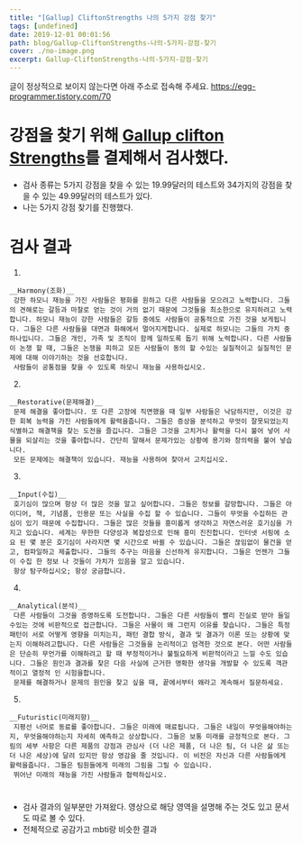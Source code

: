 ```yaml
---
title: "[Gallup] CliftonStrengths 나의 5가지 강점 찾기"
tags: [undefined]
date: 2019-12-01 00:01:56
path: blog/Gallup-CliftonStrengths-나의-5가지-강점-찾기
cover: ./no-image.png
excerpt: Gallup-CliftonStrengths-나의-5가지-강점-찾기
---
```

글이 정상적으로 보이지 않는다면 아래 주소로 접속해 주세요.
https://egg-programmer.tistory.com/70
# 강점을 찾기 위해 [Gallup clifton Strengths](https://www.gallup.com/cliftonstrengths/en/252137/home.aspx)를 결제해서 검사했다.

*   검사 종류는 5가지 강점을 찾을 수 있는 19.99달러의 테스트와 34가지의 강점을 찾을 수 있는 49.99달러의 테스트가 있다.
*   나는 5가지 강점 찾기를 진행했다.

# 

# 검사 결과

1.   
    
    __Harmony(조화)__  
     강한 하모니 재능을 가진 사람들은 평화를 원하고 다른 사람들을 모으려고 노력합니다. 그들의 견해로는 갈등과 마찰로 얻는 것이 거의 없기 때문에 그것들을 최소한으로 유지하려고 노력합니다. 하모니 재능이 강한 사람들은 갈등 중에도 사람들이 공통적으로 가진 것을 보게됩니다. 그들은 다른 사람들을 대면과 화해에서 멀어지게합니다. 실제로 하모니는 그들의 가치 중 하나입니다. 그들은 개인, 가족 및 조직이 함께 일하도록 돕기 위해 노력합니다. 다른 사람들이 논쟁 할 때, 그들은 논쟁을 피하고 모든 사람들이 동의 할 수있는 실질적이고 실질적인 문제에 대해 이야기하는 것을 선호합니다.  
     사람들이 공통점을 찾을 수 있도록 하모니 재능을 사용하십시오.
    
    
2.   
    
    __Restorative(문제해결)__  
     문제 해결을 좋아합니다. 또 다른 고장에 직면했을 때 일부 사람들은 낙담하지만, 이것은 강한 회복 능력을 가진 사람들에게 활력을줍니다. 그들은 증상을 분석하고 무엇이 잘못되었는지 식별하고 해결책을 찾는 도전을 즐깁니다. 그들은 그것을 고치거나 활력을 다시 불어 넣어 사물을 되살리는 것을 좋아합니다. 간단히 말해서 문제가있는 상황에 용기와 창의력을 불어 넣습니다.  
     모든 문제에는 해결책이 있습니다. 재능을 사용하여 찾아서 고치십시오.
    
    
3.   
    
    __Input(수집)__  
     호기심이 많으며 항상 더 많은 것을 알고 싶어합니다. 그들은 정보를 갈망합니다. 그들은 아이디어, 책, 기념품, 인용문 또는 사실을 수집 할 수 있습니다. 그들이 무엇을 수집하든 관심이 있기 때문에 수집합니다. 그들은 많은 것들을 흥미롭게 생각하고 자연스러운 호기심을 가지고 있습니다. 세계는 무한한 다양성과 복잡성으로 인해 흥미 진진합니다. 인터넷 서핑에 소요 된 몇 분은 호기심이 사라지면 몇 시간으로 바뀔 수 있습니다. 그들은 끊임없이 물건을 얻고, 컴파일하고 제출합니다. 그들의 추구는 마음을 신선하게 유지합니다. 그들은 언젠가 그들이 수집 한 정보 나 것들이 가치가 있음을 알고 있습니다.  
     항상 탐구하십시오; 항상 궁금합니다.
    
    
4.   
    
    __Analytical(분석)__  
     다른 사람들이 그것을 증명하도록 도전합니다. 그들은 다른 사람들이 빨리 진실로 받아 들일 수있는 것에 비판적으로 접근합니다. 그들은 사물이 왜 그런지 이유를 찾습니다. 그들은 특정 패턴이 서로 어떻게 영향을 미치는지, 패턴 결합 방식, 결과 및 결과가 이론 또는 상황에 맞는지 이해하려고합니다. 다른 사람들은 그것들을 논리적이고 엄격한 것으로 본다. 어떤 사람들은 단순히 무언가를 이해하려고 할 때 부정적이거나 불필요하게 비판적이라고 느낄 수도 있습니다. 그들은 원인과 결과를 찾은 다음 사실에 근거한 명확한 생각을 개발할 수 있도록 객관적이고 열정적 인 시험을합니다.  
     문제를 해결하거나 문제의 원인을 찾고 싶을 때, 끝에서부터 왜라고 계속해서 질문하세요.
    
    
5.   
    
    __Futuristic(미래지향)__  
     지평선 너머로 동료를 좋아합니다. 그들은 미래에 매료됩니다. 그들은 내일이 무엇을해야하는지, 무엇을해야하는지 자세히 예측하고 상상합니다. 그들은 보통 미래를 긍정적으로 본다. 그림의 세부 사항은 다른 제품의 강점과 관심사 (더 나은 제품, 더 나은 팀, 더 나은 삶 또는 더 나은 세상)에 달려 있지만 항상 영감을 줄 것입니다. 이 비전은 자신과 다른 사람들에게 활력을줍니다. 그들은 팀원들에게 미래의 그림을 그릴 수 있습니다.  
     뛰어난 미래의 재능을 가진 사람들과 협력하십시오.
    
    

# 

*   검사 결과의 일부분만 가져왔다. 영상으로 해당 영역을 설명해 주는 것도 있고 문서도 따로 볼 수 있다. 
*   전체적으로 공감가고 mbti랑 비슷한 결과
